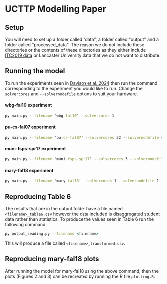 # UCTTP Modelling Paper

## Setup

You will need to set up a folder called "data", a folder called "output" and a folder called "processed_data". The reason we do not include these directories or the contents of these directories as they either include [ITC2019 data](https://www.itc2019.org/instances/all) or Lancaster University data that we do not want to distribute.

## Running the model

To run the experiments seen in [Davison et al. 2024](https://www.research.lancs.ac.uk/portal/en/publications/-(b2c9e42d-0a4f-400b-aa9d-1418f5934a32).html) then run the command corresponding to the experiment you would like to run. Change the `--solvercores` and `--solvernodefile` options to suit your hardware.

#### wbg-fal10 experiment
```cmd
py main.py --filename 'wbg-fal10' --solvercores 1
```
#### pu-cs-fal07 experiment
```cmd
py main.py --filename 'pu-cs-fal07' --solvercores 32 --solvernodefile 400 --studentcount 1000 --studentstart 1000
```
#### muni-fsps-spr17 experiment
```cmd
py main.py --filename 'muni-fsps-spr17' --solvercores 3 --solvernodefile 5 --studentcount 100 --studentstart 600
```
#### mary-fal18 experiment
```cmd
py main.py --filename 'mary-fal18' --solvercores 1 --solvernodefile 1 --studentcount 300 --studentstart 600
```

## Reproducing Table 6

The results that are in the output folder have a file named `<filename>_table6.csv` however the data included is disaggregated student data rather than statistics. To produce the values seen in Table 6 run the following command:
```cmd
py output_reading.py --filename <filename>
```
This will produce a file called `<filename>_transformed.csv`.

## Reproducing mary-fal18 plots

After running the model for mary-fal18 using the above command, then the plots (Figures 2 and 3) can be recreated by running the R file `plotting.R`.

